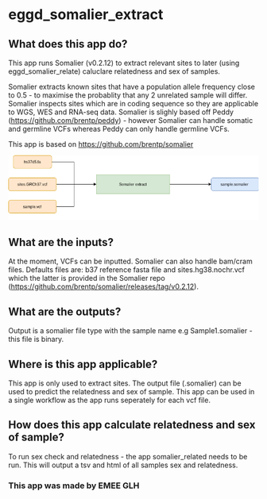 # eggd_somalier_extract

## What does this app do?
This app runs Somalier (v0.2.12) to extract relevant sites to later (using eggd_somalier_relate) caluclare relatedness and sex of samples.

Somalier extracts known sites that have a population allele frequency close to 0.5 - to maximise the probablity that any 2 unrelated sample will differ. Somalier inspects sites which are in coding sequence so they are applicable to WGS, WES and RNA-seq data. Somalier is slighly based off Peddy (https://github.com/brentp/peddy) - however Somalier can handle somatic and germline VCFs whereas Peddy can only handle germline VCFs.

This app is based on https://github.com/brentp/somalier

![Image of workflow](https://github.com/eastgenomics/eggd_somalier_extract/blob/dev/somalier_extract_workflow.png)

## What are the inputs?
At the moment, VCFs can be inputted. Somalier can also handle bam/cram files. Defaults files are: b37 reference fasta file and sites.hg38.nochr.vcf which the latter is provided in the Somalier repo (https://github.com/brentp/somalier/releases/tag/v0.2.12).

## What are the outputs?
Output is a somalier file type with the sample name e.g Sample1.somalier - this file is binary.

## Where is this app applicable?
This app is only used to extract sites. The output file (.somalier) can be used to predict the relatedness and sex of sample. This app can be used in a single workflow as the app runs seperately for each vcf file.

## How does this app calculate relatedness and sex of sample?
To run sex check and relatedness - the app somalier_related needs to be run. This will output a tsv and html of all samples sex and relatedness.

### This app was made by EMEE GLH
